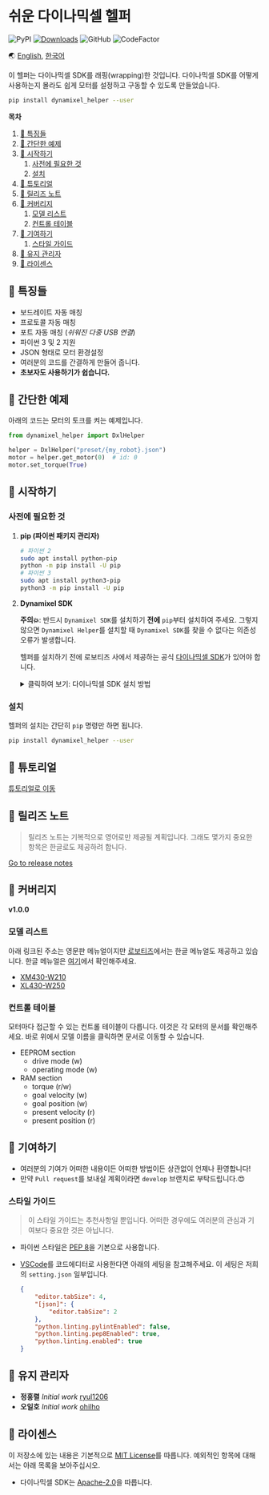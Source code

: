 # 쉬운 다이나믹셀 헬퍼

![PyPI](https://img.shields.io/pypi/v/dynamixel-helper.svg)
[![Downloads](https://pepy.tech/badge/dynamixel-helper)](https://pepy.tech/project/dynamixel-helper)
![GitHub](https://img.shields.io/github/license/ryul1206/easy-dynamixel-helper.svg)
![CodeFactor](https://www.codefactor.io/repository/github/ryul1206/easy-dynamixel-helper/badge/master)

🌏 [English](https://github.com/ryul1206/easy-dynamixel-helper/blob/master/README.md),
[한국어](https://github.com/ryul1206/easy-dynamixel-helper/blob/master/README.kr.md)

이 헬퍼는 다이나믹셀 SDK를 래핑(wrapping)한 것입니다. 다이나믹셀 SDK를 어떻게 사용하는지 몰라도 쉽게 모터를 설정하고 구동할 수 있도록 만들었습니다.

```bash
pip install dynamixel_helper --user
```

**목차**

1. [💎 특징들](#-특징들)
2. [🐣 간단한 예제](#-간단한-예제)
3. [🚀 시작하기](#-시작하기)
    1. [사전에 필요한 것](#사전에-필요한-것)
    2. [설치](#설치)
4. [🌱 튜토리얼](#-튜토리얼)
5. [🚩 릴리즈 노트](#-릴리즈-노트)
6. [🔭 커버리지](#-커버리지)
    1. [모델 리스트](#모델-리스트)
    2. [컨트롤 테이블](#컨트롤-테이블)
7. [💌 기여하기](#-기여하기)
    1. [스타일 가이드](#스타일-가이드)
8. [🔧 유지 관리자](#-유지-관리자)
9. [📜 라이센스](#-라이센스)

## 💎 특징들

- 보드레이트 자동 매칭
- 프로토콜 자동 매칭
- 포트 자동 매칭 (*쉬워진 다중 USB 연결*)
- 파이썬 3 및 2 지원
- JSON 형태로 모터 환경설정
- 여러분의 코드를 간결하게 만들어 줍니다.
- **초보자도 사용하기가 쉽습니다.**

## 🐣 간단한 예제

아래의 코드는 모터의 토크를 켜는 예제입니다.

```python
from dynamixel_helper import DxlHelper

helper = DxlHelper("preset/{my_robot}.json")
motor = helper.get_motor(0)  # id: 0
motor.set_torque(True)
```

## 🚀 시작하기

### 사전에 필요한 것

1. **pip (파이썬 패키지 관리자)**

    ```bash
    # 파이썬 2
    sudo apt install python-pip
    python -m pip install -U pip
    # 파이썬 3
    sudo apt install python3-pip
    python3 -m pip install -U pip
    ```

2. **Dynamixel SDK**

    **주의💥**: 반드시 `Dynamixel SDK`를 설치하기 **전에** `pip`부터 설치하여 주세요. 그렇지 않으면 `Dynamixel Helper`를 설치할 때 `Dynamixel SDK`를 찾을 수 없다는 의존성 오류가 발생합니다.
    
    헬퍼를 설치하기 전에 로보티즈 사에서 제공하는 공식 [다이나믹셀 SDK](https://github.com/ROBOTIS-GIT/DynamixelSDK)가 있어야 합니다.

    <details><summary>클릭하여 보기: 다이나믹셀 SDK 설치 방법</summary>
    <p>

    1. 라이브러리를 설치할 공간에 공식 SDK 코드를 내려받습니다. 예를 들어, 저는 `~/lib` 폴더를 만들었습니다.

        ```bash
        git clone https://github.com/ROBOTIS-GIT/DynamixelSDK.git
        ```

    2. 방금 내려받은 SDK 폴더에서 `/DynamixelSDK/python` 위치로 이동합니다.

        ```bash
        cd ${여러분의_다운로드_경로}/DynamixelSDK/python
        ```

    3. `--user` 옵션과 함께 `setup.py`를 실행하면 SDK 설치가 끝납니다. 흔히 `sudo`라고 하는 관리자 권한은 추천하지 않습니다. 자세한 이유은 [이 글(한국어)](https://medium.com/@chullino/sudo-%EC%A0%88%EB%8C%80-%EC%93%B0%EC%A7%80-%EB%A7%88%EC%84%B8%EC%9A%94-8544aa3fb0e7)을 참고해 주세요.

        ```bash
        python setup.py install --user
        ```

    </p>
    </details>

### 설치

헬퍼의 설치는 간단히 `pip` 명령만 하면 됩니다.

```bash
pip install dynamixel_helper --user
```

## 🌱 튜토리얼

[튜토리얼로 이동](https://github.com/ryul1206/easy-dynamixel-helper/blob/master/tutorial/TUTORIAL.kr.md)

## 🚩 릴리즈 노트

> 릴리즈 노트는 기복적으로 영어로만 제공될 계획입니다. 그래도 몇가지 중요한 항목은 한글로도 제공하려 합니다.

[Go to release notes](https://github.com/ryul1206/easy-dynamixel-helper/blob/master/CHANGELOG.md#Release-Notes)

## 🔭 커버리지

**v1.0.0**

### 모델 리스트

아래 링크된 주소는 영문판 메뉴얼이지만 [로보티즈](http://www.robotis.com/)에서는 한글 메뉴얼도 제공하고 있습니다. 한글 메뉴얼은 [여기](http://emanual.robotis.com/docs/kr/)에서 확인해주세요.

- [XM430-W210](http://emanual.robotis.com/docs/en/dxl/x/xm430-w210/#control-table-of-eeprom-area)
- [XL430-W250](http://emanual.robotis.com/docs/en/dxl/x/xl430-w250/#control-table-of-eeprom-area)

### 컨트롤 테이블

모터마다 접근할 수 있는 컨트롤 테이블이 다릅니다. 이것은 각 모터의 문서를 확인해주세요. 바로 위에서 모델 이름을 클릭하면 문서로 이동할 수 있습니다.

- EEPROM section
    - drive mode (w)
    - operating mode (w)
- RAM section
    - torque (r/w)
    - goal velocity (w)
    - goal position (w)
    - present velocity (r)
    - present position (r)

## 💌 기여하기

- 여러분의 기여가 어떠한 내용이든 어떠한 방법이든 상관없이 언제나 환영합니다!
- 만약 `Pull request`를 보내실 계획이라면 `develop` 브랜치로 부탁드립니다.😍
<!-- common -->

### 스타일 가이드

> 이 스타일 가이드는 추천사항일 뿐입니다. 어떠한 경우에도 여러분의 관심과 기여보다 중요한 것은 아닙니다.

- 파이썬 스타일은 [PEP 8](https://www.python.org/dev/peps/pep-0008/)을 기본으로 사용합니다.
- [VSCode](https://code.visualstudio.com/)를 코드에디터로 사용한다면 아래의 세팅을 참고해주세요. 이 세팅은 저희의 `setting.json` 일부입니다.

    ```json
    {
        "editor.tabSize": 4,
        "[json]": {
            "editor.tabSize": 2
        },
        "python.linting.pylintEnabled": false,
        "python.linting.pep8Enabled": true,
        "python.linting.enabled": true
    }
    ```

## 🔧 유지 관리자

- **정홍렬** _Initial work_ [ryul1206](https://github.com/ryul1206)
- **오일호** _Initial work_ [ohilho](https://github.com/ohilho)

## 📜 라이센스

이 저장소에 있는 내용은 기본적으로 [MIT License](https://github.com/ryul1206/easy-dynamixel-helper/blob/master/LICENSE)를 따릅니다. 예외적인 항목에 대해서는 아래 목록을 보아주십시오.

- 다이나믹셀 SDK는 [Apache-2.0](https://github.com/ROBOTIS-GIT/DynamixelSDK/blob/master/LICENSE)을 따릅니다.
